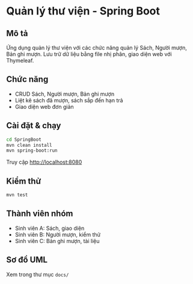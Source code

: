 # Quản lý thư viện - Spring Boot

## Mô tả
Ứng dụng quản lý thư viện với các chức năng quản lý Sách, Người mượn, Bản ghi mượn. Lưu trữ dữ liệu bằng file nhị phân, giao diện web với Thymeleaf.

## Chức năng
- CRUD Sách, Người mượn, Bản ghi mượn
- Liệt kê sách đã mượn, sách sắp đến hạn trả
- Giao diện web đơn giản

## Cài đặt & chạy
```sh
cd SpringBoot
mvn clean install
mvn spring-boot:run
```
Truy cập [http://localhost:8080](http://localhost:8080)

## Kiểm thử
```sh
mvn test
```

## Thành viên nhóm
- Sinh viên A: Sách, giao diện
- Sinh viên B: Người mượn, kiểm thử
- Sinh viên C: Bản ghi mượn, tài liệu

## Sơ đồ UML
Xem trong thư mục `docs/`
